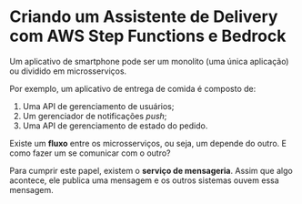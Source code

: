 # Criando um Assistente de Delivery com AWS Step Functions e Bedrock

Um aplicativo de smartphone pode ser um monolito (uma única aplicação) ou dividido em microsserviços.

Por exemplo, um aplicativo de entrega de comida é composto de:
1. Uma API de gerenciamento de usuários;
2. Um gerenciador de notificações *push*;
3. Uma API de gerenciamento de estado do pedido.

Existe um **fluxo** entre os microsserviços, ou seja, um depende do outro.
E como fazer um se comunicar com o outro?

Para cumprir este papel, existem o **serviço de mensageria**.
Assim que algo acontece, ele publica uma mensagem e os outros sistemas ouvem essa mensagem.
